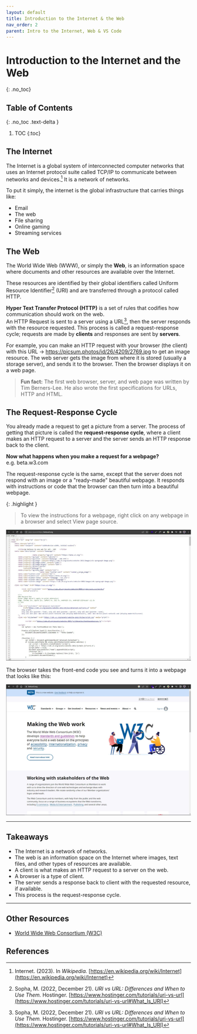 ```yaml
---
layout: default
title: Introduction to the Internet & the Web
nav_order: 2
parent: Intro to the Internet, Web & VS Code
---
```


# Introduction to the Internet and the Web
{: .no_toc}

## Table of Contents
{: .no_toc .text-delta }

1. TOC
{:toc}

## The Internet

The Internet is a global system of interconnected computer networks that uses an Internet protocol suite called TCP/IP to communicate between networks and devices.[^1] It is a network of networks.

To put it simply, the internet is the global infrastructure that carries things like:

- Email
- The web
- File sharing
- Online gaming
- Streaming services

## The Web

The World Wide Web (WWW), or simply the **Web**, is an information space where documents and other resources are available over the Internet. 

These resources are identified by their global identifiers called Uniform Resource Identifier[^2] (URI) and are transferred through a protocol called HTTP. 

**Hyper Text Transfer Protocol (HTTP)** is a set of rules that codifies how communication should work on the web.  
An HTTP Request is sent to a server using a URL[^2], then the server responds with the resource requested. This process is called a request-response cycle; requests are made by **clients** and responses are sent by **servers**. 

For example, you can make an HTTP request with your browser (the client) with this URL -> <a href="https://picsum.photos/id/26/4209/2769.jpg" target="_blank">https://picsum.photos/id/26/4209/2769.jpg</a> to get an image resource. The web server gets the image from where it is stored (usually a storage server), and sends it to the browser. Then the browser displays it on a web page. 

> **Fun fact:** The first web browser, server, and web page was written by Tim Berners-Lee. He also wrote the first specifications for URLs, HTTP and HTML. 

## The Request-Response Cycle

You already made a request to get a picture from a server. The process of getting that picture is called the **request-response cycle**, where a client makes an HTTP request to a server and the server sends an HTTP response back to the client.

**Now what happens when you make a request for a webpage?**  
e.g. beta.w3.com

The request-response cycle is the same, except that the server does not respond with an image or a "ready-made" beautiful webpage. It responds with instructions or code that the browser can then turn into a beautiful webpage. 

{: .highlight }
> To view the instructions for a webpage, right click on any webpage in a browser and select View page source.

![Page source of a webpage](./images/page-source.jpg "Page source of beta.w3.org")

The browser takes the front-end code you see and turns it into a webpage that looks like this:

![Webpage](./images/webpage.jpg "Webpage of beta.w3.org")

---

## Takeaways

- The Internet is a network of networks.
- The web is an information space on the Internet where images, text files, and other types of resources are available.
- A client is what makes an HTTP request to a server on the web.
- A browser is a type of client. 
- The server sends a response back to client with the requested resource, if available. 
- This process is the request-response cycle.

---

## Other Resources

- [World Wide Web Consortium (W3C)](https://www.w3.org/standards/)

## References

[^1]: Internet. (2023). In _Wikipedia._ [https://en.wikipedia.org/wiki/Internet](https://en.wikipedia.org/wiki/Internet)

[^2]: Sopha, M. (2022, December 21). _URI vs URL: Differences and When to Use Them._ Hostinger. [https://www.hostinger.com/tutorials/uri-vs-url](https://www.hostinger.com/tutorials/uri-vs-url#What_Is_URI)

<!-- Web page -> [^1]: Lastname, F. M. (Year, Month Date). _Title of page._ Site name. URL -->

<!-- Wikipedia -> [^1]: Title of article. (Year, Month Date). In _Wikipedia_. URL of archived version of page -->

<!-- Video -> [^1] Last Name, F. M. [Username]. (Year, Month Date). Title of video [Video]. Streaming Service. URL -->
